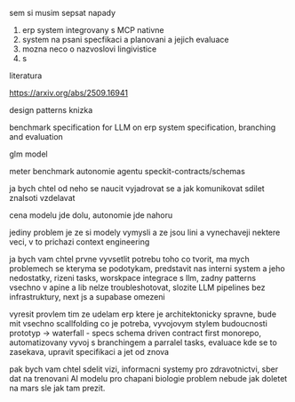 sem si musim sepsat napady

1. erp system integrovany s MCP nativne
2. system na psani specfikaci a planovani a jejich evaluace
3. mozna neco o nazvoslovi lingivistice
4.  s


literatura

https://arxiv.org/abs/2509.16941

design patterns knizka

benchmark specification for LLM on erp system specification, branching and evaluation

glm model



meter benchmark
autonomie agentu
speckit-contracts/schemas

ja bych chtel od neho se naucit vyjadrovat se a jak komunikovat sdilet znalsoti vzdelavat

cena modelu jde dolu, autonomie jde nahoru

jediny problem je ze si modely vymysli a ze jsou lini a vynechaveji nektere veci, v to prichazi context engineering

ja bych vam chtel prvne vyvsetlit potrebu toho co tvorit, ma mych problemech se kteryma se podotykam, predstavit nas interni system a jeho nedostatky, rizeni tasks, worskpace integrace s llm, zadny patterns vsechno v apine a lib nelze troubleshotovat, slozite LLM pipelines bez infrastruktury, next js a supabase omezeni

vyresit provlem tim ze udelam erp ktere je architektonicky spravne, bude mit vsechno scallfolding co je potreba, vyvojovym stylem budoucnosti prototyp -> waterfall - specs schema driven contract first monorepo, automatizovany vyvoj s branchingem a parralel tasks, evaluace kde se to zasekava, upravit specifikaci a jet od znova

pak bych vam chtel sdelit vizi, informacni systemy pro zdravotnictvi, sber dat na trenovani AI modelu pro chapani biologie problem nebude jak doletet na mars sle jak tam prezit.